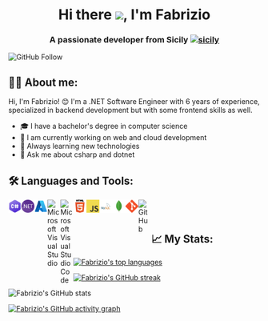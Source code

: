 <h1 align="center">Hi there <img src="https://raw.githubusercontent.com/MartinHeinz/MartinHeinz/master/wave.gif" width="35px">, I'm Fabrizio</h1>
<h3 align="center">A passionate developer from Sicily <a href="https://emoji.gg/emoji/6291-sicily"><img src="https://cdn3.emoji.gg/emojis/6291-sicily.png" width="16px" height="16px" alt="sicily"></a></h3>

![GitHub Follow](https://komarev.com/ghpvc/?username=fabriziobagala&style=for-the-badge)

## 👨‍💻 About me:

Hi, I'm Fabrizio! 😊 I'm a .NET Software Engineer with 6 years of experience, specialized in backend development but with some frontend skills as well.

- 🎓 I have a bachelor's degree in computer science
- 🔭 I am currently working on web and cloud development
- 🌱 Always learning new technologies
- 💬 Ask me about csharp and dotnet

## 🛠️ Languages and Tools:

<a href="https://learn.microsoft.com/en-us/dotnet/csharp/" target="_blank">
  <img align="left" alt="C#" src="https://raw.githubusercontent.com/github/explore/80688e429a7d4ef2fca1e82350fe8e3517d3494d/topics/csharp/csharp.png" width="26px" />
</a>
<a href="https://dotnet.microsoft.com/en-us/" target="_blank">
  <img align="left" alt="Microsoft .NET" src="https://raw.githubusercontent.com/github/explore/93d8a67084f94b2a444e510199a6e7622e5b09a3/topics/dotnet/dotnet.png" width="26px" />
</a>
<a href="https://azure.microsoft.com/en-us/" target="_blank">
  <img align="left" alt="Microsoft Azure" width="26px" src="https://raw.githubusercontent.com/github/explore/eaef8552d8b082ffafe2bfc8a5023d47da904aac/topics/azure/azure.png" />
</a>
<a href="https://visualstudio.microsoft.com/" target="_blank">
  <img align="left" alt="Microsoft Visual Studio" src="https://visualstudio.microsoft.com/wp-content/uploads/2022/10/Visual-Studio_Icon.svg" width="26px" />
</a>
<a href="[https://visualstudio.microsoft.com/](https://code.visualstudio.com/)" target="_blank">
  <img align="left" alt="Microsoft Visual Studio Code" src="https://code.visualstudio.com/apple-touch-icon.png" width="26px" />
</a>
<a href="https://developer.mozilla.org/en-US/docs/Web/HTML" target="_blank">
  <img align="left" alt="HTML5" src="https://raw.githubusercontent.com/github/explore/80688e429a7d4ef2fca1e82350fe8e3517d3494d/topics/html/html.png" width="26px" />
</a>
<a href="https://developer.mozilla.org/en-US/docs/Web/JavaScript" target="_blank">
  <img align="left" alt="JavaScript" src="https://raw.githubusercontent.com/github/explore/80688e429a7d4ef2fca1e82350fe8e3517d3494d/topics/javascript/javascript.png" width="26px" />
</a>
<a href="https://www.mysql.com/" target="_blank">
  <img align="left" alt="MySQL" width="26px" src="https://raw.githubusercontent.com/github/explore/80688e429a7d4ef2fca1e82350fe8e3517d3494d/topics/mysql/mysql.png" />
</a>
<a href="https://www.mongodb.com/" target="_blank">
  <img align="left" alt="MongoDB" width="26px" src="https://raw.githubusercontent.com/devicons/devicon/master/icons/mongodb/mongodb-original.svg" />
</a>
<a href="https://git-scm.com/" target="_blank">
<img align="left" alt="Git" width="26px" src="https://raw.githubusercontent.com/devicons/devicon/master/icons/git/git-original.svg" />
</a>
<a href="https://github.com/" target="_blank">
  <img align="left" alt="GitHub" width="26px" src="https://github.com/fluidicon.png" />
</a>

<br />
<br />

## 📈 My Stats:

<a href="https://github.com/fabriziobagala/github-readme-stats">
  <img alt="Fabrizio's top languages" src="https://github-readme-stats.vercel.app/api/top-langs/?username=fabriziobagala&langs_count=8&count_private=true&layout=compact&theme=transparent&hide_border=true" />
</a>

<br/>

[![Fabrizio's GitHub streak](http://github-readme-streak-stats.herokuapp.com?user=fabriziobagala&theme=github-dark)](https://git.io/streak-stats)

![Fabrizio's GitHub stats](https://github-readme-stats.vercel.app/api?username=fabriziobagala&show_icons=true&theme=transparent)

[![Fabrizio's GitHub activity graph](https://github-readme-activity-graph.vercel.app/graph?username=fabriziobagala&theme=github)](https://github.com/ashutosh00710/github-readme-activity-graph)
